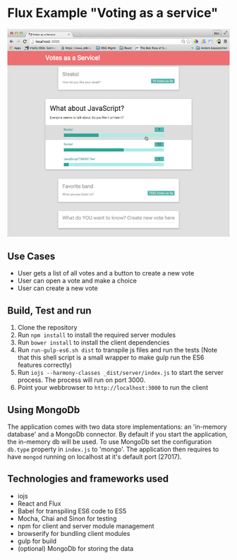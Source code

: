 Flux Example "Voting as a service"
==================================

![Sample Application](screenshot.png)

Use Cases
---------
* User gets a list of all votes and a button to create a new vote
* User can open a vote and make a choice
* User can create a new vote

Build, Test and run
-------------------
1. Clone the repository
2. Run `npm install` to install the required server modules
3. Run `bower install` to install the client dependencies
4. Run `run-gulp-es6.sh dist` to transpile js files and run the tests (Note that this shell script is a small wrapper to make gulp run 
the ES6 features correctly)
5. Run `iojs --harmony-classes _dist/server/index.js` to start the server process. The process will run on port 3000.
6. Point your webbrowser to `http://localhost:3000` to run the client

Using MongoDb
-------------
The application comes with two data store implementations: an 'in-memory database' and a MongoDb connector. By default
if you start the application, the in-memory db will be used. To use MongoDb set the configuration `db.type` property in `index.js` to
'mongo'. The application then requires to have `mongod` running on localhost at it's default port (27017).

Technologies and frameworks used
--------------------------------
* iojs
* React and Flux
* Babel for transpiling ES6 code to ES5
* Mocha, Chai and Sinon for testing
* npm for client and server module management
* browserify for bundling client modules
* gulp for build
* (optional) MongoDb for storing the data

